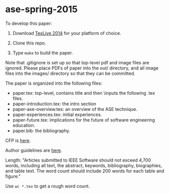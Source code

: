 # ase-spring-2015

To develop this paper:

  1. Download [TexLive 2014](https://www.tug.org/texlive/) for your platform of choice.

  2. Clone this repo.

  3. Type `make` to build the paper. 

Note that .gitignore is set up so that top-level pdf and image files are ignored.  Please place PDFs of paper into the out/ directory, and all image files into the images/ directory so that they can be committed.

The paper is organized into the following files:

  * paper.tex: top-level, contains title and then \\inputs the following .tex files.
  * paper-introduction.tex: the intro section
  * paper-ase-overview.tex: an overview of the ASE technique.
  * paper-experiences.tex: initial experiences. 
  * paper-future.tex: implications for the future of software engineering education.
  * paper.bib: the bibliography.

CFP is [here](http://www.computer.org/web/computingnow/swcfp1).

Author guidelines are [here](http://www.computer.org/web/peer-review/magazines).

Length: "Articles submitted to IEEE Software  should not exceed 4,700 words, including all text, the abstract, keywords, bibliography, biographies, and table text. The word count should include 200 words for each table and figure." 

Use `wc *.tex` to get a rough word count.




